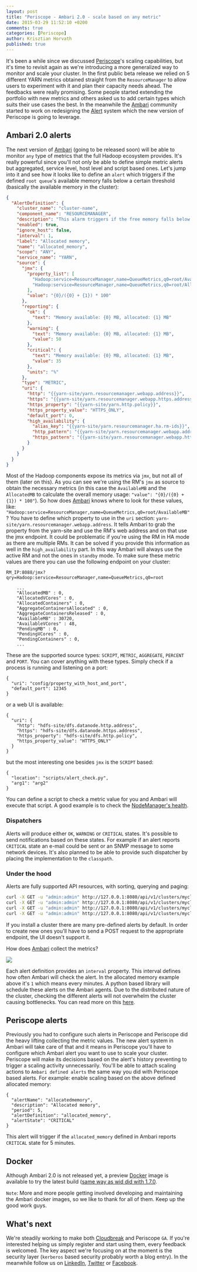 ```yaml
---
layout: post
title: "Periscope - Ambari 2.0 - scale based on any metric"
date: 2015-03-29 11:52:10 +0200
comments: true
categories: [Periscope]
author: Krisztian Horvath
published: true
---
```


It's been a while since we discussed [Periscope](http://sequenceiq.com/periscope/)'s scaling capabilities, but it's time to revisit again as we're introducing a more generalized way to monitor and scale your cluster. In the first public beta release we relied on 5 different YARN metrics obtained straight from the `ResourceManager` to allow users to experiment with it and plan their capacity needs ahead. The feedbacks were really promising. Some people started extending the portfolio with new metrics and others asked us to add certain types which suits their use cases the best. In the meanwhile the [Ambari](https://ambari.apache.org) community started to work on redesigning the [Alert](https://issues.apache.org/jira/browse/AMBARI-6354) system which the new version of Periscope is going to leverage.

## Ambari 2.0 alerts

The next version of [Ambari](https://ambari.apache.org/) (going to be released soon) will be able to monitor `any` type of metrics that the full Hadoop ecosystem provides. It's really powerful since you'll not only be able to define simple metric alerts but aggregated, service level, host level and script based ones. Let's jump into it and see how it looks like to define an `alert` which triggers if the defined `root queue`'s available memory falls below a certain threshold (basically the available memory in the cluster):
```json
{
  "AlertDefinition": {
    "cluster_name": "cluster-name",
    "component_name": "RESOURCEMANAGER",
    "description": "This alarm triggers if the free memory falls below a certain threshold. The threshold values are in percent.",
    "enabled": true,
    "ignore_host": false,
    "interval": 1,
    "label": "Allocated memory",
    "name": "allocated_memory",
    "scope": "ANY",
    "service_name": "YARN",
    "source": {
      "jmx": {
        "property_list": [
          "Hadoop:service=ResourceManager,name=QueueMetrics,q0=root/AvailableMB",
          "Hadoop:service=ResourceManager,name=QueueMetrics,q0=root/AllocatedMB"
        ],
        "value": "{0}/({0} + {1}) * 100"
      },
      "reporting": {
        "ok": {
          "text": "Memory available: {0} MB, allocated: {1} MB"
        },
        "warning": {
          "text": "Memory available: {0} MB, allocated: {1} MB",
          "value": 50
        },
        "critical": {
          "text": "Memory available: {0} MB, allocated: {1} MB",
          "value": 35
        },
        "units": "%"
      },
      "type": "METRIC",
      "uri": {
        "http": "{{yarn-site/yarn.resourcemanager.webapp.address}}",
        "https": "{{yarn-site/yarn.resourcemanager.webapp.https.address}}",
        "https_property": "{{yarn-site/yarn.http.policy}}",
        "https_property_value": "HTTPS_ONLY",
        "default_port": 0,
        "high_availability": {
          "alias_key": "{{yarn-site/yarn.resourcemanager.ha.rm-ids}}",
          "http_pattern": "{{yarn-site/yarn.resourcemanager.webapp.address.{{alias}}}}",
          "https_pattern": "{{yarn-site/yarn.resourcemanager.webapp.https.address.{{alias}}}}"
        }
      }
    }
  }
}
```
<!--more-->

Most of the Hadoop components expose its metrics via `jmx`, but not all of them (later on this). As you can see we're using the RM's `jmx` as source to obtain the necessary metrics (in this case the `AvailableMB` and the `AllocatedMB` to calculate the overall memory usage: `"value": "{0}/({0} + {1}) * 100"`). So how does [Ambari](https://ambari.apache.org/) knows where to look for these values, like: `"Hadoop:service=ResourceManager,name=QueueMetrics,q0=root/AvailableMB"`? You have to define which property to use in the `uri` section: `yarn-site/yarn.resourcemanager.webapp.address`. It tells Ambari to grab the property from the yarn-site and use the RM's web address and on that use the jmx endpoint. It could be problematic if you're using the RM in HA mode as there are multiple RMs. It can be solved if you provide this information as well in the `high_availability` part. In this way Ambari will always use the active RM and not the ones in `standby` mode. To make sure these metric values are there you can use the following endpoint on your cluster:
```
RM_IP:8088/jmx?qry=Hadoop:service=ResourceManager,name=QueueMetrics,q0=root
```
```
    ...
    "AllocatedMB" : 0,
    "AllocatedVCores" : 0,
    "AllocatedContainers" : 0,
    "AggregateContainersAllocated" : 0,
    "AggregateContainersReleased" : 0,
    "AvailableMB" : 30720,
    "AvailableVCores" : 48,
    "PendingMB" : 0,
    "PendingVCores" : 0,
    "PendingContainers" : 0,
    ...
```
These are the supported source types: `SCRIPT`, `METRIC`, `AGGREGATE`, `PERCENT` and `PORT`. You can cover anything with these types. Simply check if a process is running and listening on a port:
```
{
  "uri": "config/property_with_host_and_port",
  "default_port": 12345
}
```
or a web UI is available:
```
{
  "uri": {
    "http": "hdfs-site/dfs.datanode.http.address",
    "https": "hdfs-site/dfs.datanode.https.address",
    "https_property": "hdfs-site/dfs.http.policy",
    "https_property_value": "HTTPS_ONLY"
  }
}
```
but the most interesting one besides `jmx` is the `SCRIPT` based:
```
{
  "location": "scripts/alert_check.py",
  "arg1": "arg2"
}
```
You can define a script to check a metric value for you and Ambari will execute that script. A good example is to check the [NodeManager's health](https://github.com/apache/ambari/blob/trunk/ambari-server/src/main/resources/common-services/YARN/2.1.0.2.0/package/alerts/alert_nodemanager_health.py).

### Dispatchers

Alerts will produce either `OK`, `WARNING` or `CRITICAL` states. It's possible to send notifications based on these states. For example if an alert reports `CRITICAL` state an e-mail could be sent or an SNMP message to some network devices. It's also planned to be able to provide such dispatcher by placing the implementation to the `classpath`.

### Under the hood

Alerts are fully supported API resources, with sorting, querying and paging:
```bash
curl -X GET -u "admin:admin" http://127.0.0.1:8080/api/v1/clusters/mycluster/alert_definitions
curl -X GET -u "admin:admin" http://127.0.0.1:8080/api/v1/clusters/mycluster/alert_history
curl -X GET -u "admin:admin" http://127.0.0.1:8080/api/v1/clusters/mycluster/alerts
curl -X GET -u "admin:admin" http://127.0.0.1:8080/api/v1/clusters/mycluster/alert_groups
```
If you install a cluster there are many pre-defined alerts by default. In order to create new ones you'll have to send a POST request to the appropriate endpoint, the UI doesn't support it.

How does [Ambari](https://ambari.apache.org/) collect the metrics?

![](https://raw.githubusercontent.com/sequenceiq/sequenceiq-samples/master/images/ambari_alrts.png)

Each alert definition provides an `interval` property. This interval defines how often Ambari will check the alert. In the allocated memory example above it's `1` which means every minutes. A python based library will schedule these alerts on the Ambari agents. Due to the distributed nature of the cluster, checking the different alerts will not overwhelm the cluster causing bottlenecks. You can read more on this [here](https://issues.apache.org/jira/secure/attachment/12677952/AlertTechDesignPublic.pdf).

## Periscope alerts

Previously you had to configure such alerts in Periscope and Periscope did the heavy lifting collecting the metric values. The new alert system in Ambari will take care of that and it means in Periscope you'll have to configure which Ambari alert you want to use to scale your cluster. Periscope will make its decisions based on the alert's history preventing to trigger a scaling activity unnecessarily. You'll be able to attach scaling actions to `Ambari defined alerts` the same way you did with Periscope based alerts. For example: enable scaling based on the above defined allocated memory:
```
{
  "alertName": "allocatedmemory",
  "description": "Allocated memory",
  "period": 5,
  "alertDefinition": "allocated_memory",
  "alertState": "CRITICAL"
}
```
This alert will trigger if the `allocated_memory` defined in Ambari reports `CRITICAL` state for 5 minutes.

## Docker

Although Ambari 2.0 is not released yet, a preview [Docker](https://github.com/sequenceiq/docker-ambari/tree/2.0.0) image is available to try the latest build ([same way as wid did with 1.7.0](http://blog.sequenceiq.com/blog/2014/12/04/multinode-ambari-1-7-0/).

`Note`: More and more people getting involved developing and maintaining the Ambari docker images, so we like to thank for all of them. Keep up the good work guys.

## What's next

We're steadily working to make both [Cloudbreak](http://blog.sequenceiq.com/blog/2014/12/23/cloudbreak-on-hdp-2-dot-2/) and Periscope `GA`. If you're interested helping us simply register and start using them, every feedback is welcomed. The key aspect we're focusing on at the moment is the security layer (`kerberos` based security probably worth a blog entry). In the meanwhile follow us on [LinkedIn](https://www.linkedin.com/company/sequenceiq/), [Twitter](https://twitter.com/sequenceiq) or [Facebook](https://www.facebook).
